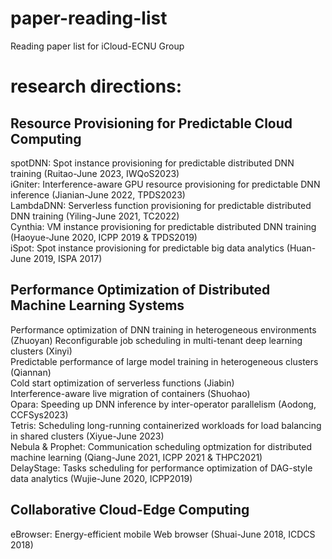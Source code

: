 # paper-reading-list
Reading paper list for iCloud-ECNU Group

# research directions:
## Resource Provisioning for Predictable Cloud Computing
spotDNN: Spot instance provisioning for predictable distributed DNN training (Ruitao-June 2023, IWQoS2023)  
iGniter: Interference-aware GPU resource provisioning for predictable DNN inference (Jianian-June 2022, TPDS2023)  
LambdaDNN: Serverless function provisioning for predictable distributed DNN training (Yiling-June 2021, TC2022)  
Cynthia: VM instance provisioning for predictable distributed DNN training (Haoyue-June 2020, ICPP 2019 & TPDS2019)  
iSpot: Spot instance provisioning for predictable big data analytics (Huan-June 2019, ISPA 2017)  

## Performance Optimization of Distributed Machine Learning Systems
Performance optimization of DNN training in heterogeneous environments (Zhuoyan)
Reconfigurable job scheduling in multi-tenant deep learning clusters (Xinyi)  
Predictable performance of large model training in heterogeneous clusters (Qiannan)  
Cold start optimization of serverless functions (Jiabin)  
Interference-aware live migration of containers (Shuohao)  
Opara: Speeding up DNN inference by inter-operator parallelism (Aodong, CCFSys2023)  
Tetris: Scheduling long-running containerized workloads for load balancing in shared clusters (Xiyue-June 2023)  
Nebula & Prophet: Communication scheduling optmization for distributed machine learning (Qiang-June 2021, ICPP 2021 & THPC2021)  
DelayStage: Tasks scheduling for performance optimization of DAG-style data analytics (Wujie-June 2020, ICPP2019)

## Collaborative Cloud-Edge Computing
eBrowser: Energy-efficient mobile Web browser (Shuai-June 2018, ICDCS 2018)
